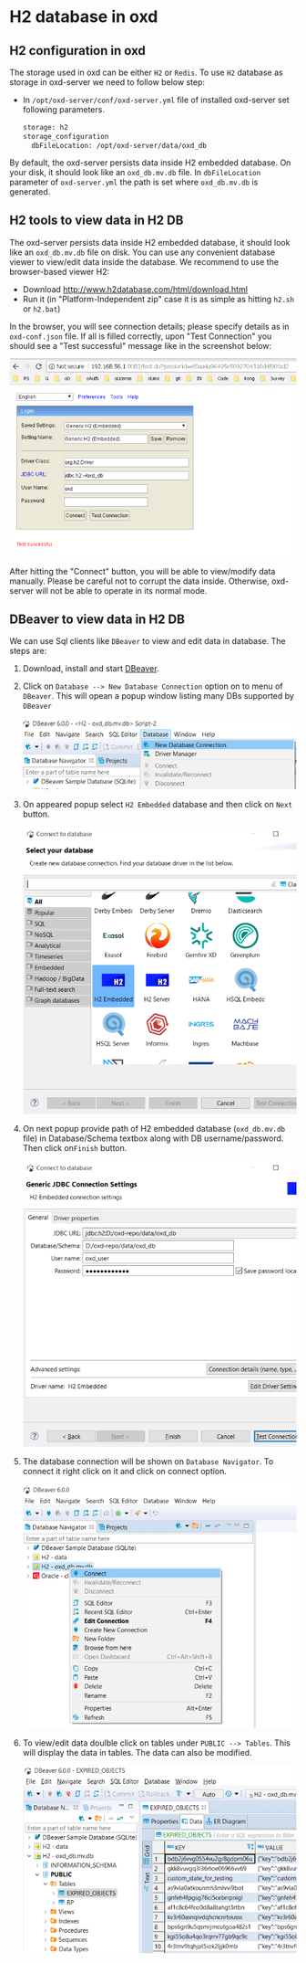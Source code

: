 # H2 database in oxd

## H2 configuration in oxd

The storage used in oxd can be either `H2` or `Redis`. To use `H2` database as storage in oxd-server we need to follow below step:

- In `/opt/oxd-server/conf/oxd-server.yml` file of installed oxd-server set following parameters.

    ```
    storage: h2
    storage_configuration
      dbFileLocation: /opt/oxd-server/data/oxd_db  
    ```

By default, the oxd-server persists data inside H2 embedded database. On your disk, it should look like an `oxd_db.mv.db` file. In `dbFileLocation` parameter of `oxd-server.yml` the path is set where `oxd_db.mv.db` is generated.

## H2 tools to view data in H2 DB


The oxd-server persists data inside H2 embedded database, it should look like an `oxd_db.mv.db` file on disk.
You can use any convenient database viewer to view/edit data inside the database. We recommend to use the browser-based viewer H2:

 - Download http://www.h2database.com/html/download.html
 - Run it (in "Platform-Independent zip" case it is as simple as hitting `h2.sh` or `h2.bat`)
 
 In the browser, you will see connection details; please specify details as in `oxd-conf.json` file.
 If all is filled correctly, upon "Test Connection" you should see a "Test successful" message like in the screenshot below:
 
 ![H2](../../img/faq_h2_connection_details.png)
 
 After hitting the "Connect" button, you will be able to view/modify data manually. Please be careful not to corrupt the data inside. Otherwise, oxd-server will not be able to operate in its normal mode.
 
 ## DBeaver to view data in H2 DB

We can use Sql clients like `DBeaver` to view and edit data in database. The steps are:

1. Download, install and start [DBeaver](https://dbeaver.io/download/).

1. Click on `Database --> New Database Connection` option on to menu of `DBeaver`. This will opean a popup window listing many DBs supported by `DBeaver`

    ![dbeaver_connection](../../img/1_dbeaver_connection.png)

1. On appeared popup select `H2 Embedded` database and then click on `Next` button.

    ![dbeaver_select_h2](../../img/2_dbeaver_select_h2.png)
    
1. On next popup provide path of H2 embedded database (`oxd_db.mv.db` file) in Database/Schema textbox along with DB username/password. Then click on`Finish` button.

    ![dbeaver_test_connection](../../img/3_dbeaver_test_connection.png)
    
1. The database connection will be shown on `Database Navigator`. To connect it right click on it and click on connect option.

    ![dbeaver_db_connect](../../img/4_dbeaver_db_connect.png)
    
1. To view/edit data doulble click on tables under `PUBLIC --> Tables`. This will display the data in tables. The data can also be modified.

    ![dbeaver_data](../../img/5_dbeaver_data.png)
    


